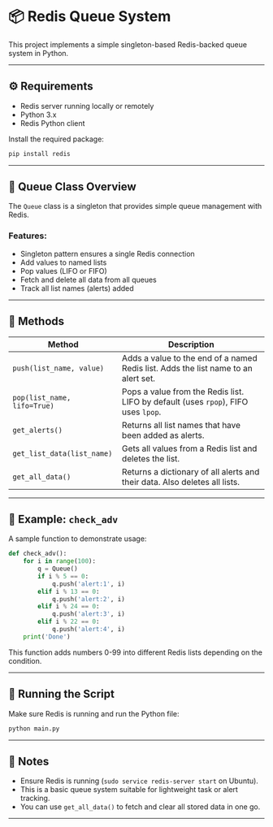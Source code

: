 # 📦 Redis Queue System

This project implements a simple singleton-based Redis-backed queue system in Python.

---

## ⚙️ Requirements

- Redis server running locally or remotely
- Python 3.x
- Redis Python client

Install the required package:

```bash
pip install redis
```

---

## 🧩 Queue Class Overview

The `Queue` class is a singleton that provides simple queue management with Redis.

### Features:

- Singleton pattern ensures a single Redis connection
- Add values to named lists
- Pop values (LIFO or FIFO)
- Fetch and delete all data from all queues
- Track all list names (alerts) added

---

## 🧪 Methods

| Method | Description |
|--------|-------------|
| `push(list_name, value)` | Adds a value to the end of a named Redis list. Adds the list name to an alert set. |
| `pop(list_name, lifo=True)` | Pops a value from the Redis list. LIFO by default (uses `rpop`), FIFO uses `lpop`. |
| `get_alerts()` | Returns all list names that have been added as alerts. |
| `get_list_data(list_name)` | Gets all values from a Redis list and deletes the list. |
| `get_all_data()` | Returns a dictionary of all alerts and their data. Also deletes all lists. |

---

## 🔁 Example: `check_adv`

A sample function to demonstrate usage:

```python
def check_adv():
    for i in range(100):
        q = Queue()
        if i % 5 == 0:
            q.push('alert:1', i)
        elif i % 13 == 0:
            q.push('alert:2', i)
        elif i % 24 == 0:
            q.push('alert:3', i)
        elif i % 22 == 0:
            q.push('alert:4', i)
    print('Done')
```

This function adds numbers 0-99 into different Redis lists depending on the condition.

---

## 🏁 Running the Script

Make sure Redis is running and run the Python file:

```bash
python main.py
```

---

## 📌 Notes

- Ensure Redis is running (`sudo service redis-server start` on Ubuntu).
- This is a basic queue system suitable for lightweight task or alert tracking.
- You can use `get_all_data()` to fetch and clear all stored data in one go.

---